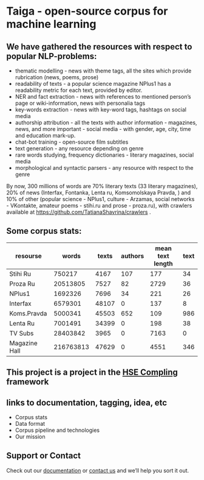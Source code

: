# Taiga - open-source corpus for machine learning



## We have gathered the resources with respect to popular NLP-problems:

- thematic modelling - news with theme tags, all the sites which provide rubrication (news, poems, prose)
- readability of texts - a popular science magazine NPlus1 has a readability metric for each text, provided by editor.
- NER and fact extraction - news with references to mentioned person’s page or wiki-information, news with personalia tags
- key-words extraction - news with key-word tags, hashtags on social media
- authorship attribution - all the texts with author information - magazines, news, and more important - social media - with gender, age, city, time and education mark-up.
- chat-bot training - open-source film subtitles 
- text generation - any resource depending on genre
- rare words studying, frequency dictionaries - literary magazines, social media
- morphological and syntactic parsers - any resource with respect to the genre

By now, 300 millions of words are 70% literary texts (33 literary magazines), 20% of news (Interfax, Fontanka, Lenta ru, Komsomolskaya Pravda, ) and 10% of other (popular science - NPlus1, culture - Arzamas, social networks - VKontakte, amateur poems - stihi.ru and prose - proza.ru), with crawlers available at https://github.com/TatianaShavrina/crawlers .

## Some corpus stats:
| resourse | words | texts | authors | mean text length | text |
|---------------|-----------|-------|---------|------------------|------|
| Stihi Ru | 750217 | 4167 | 107 | 177 | 34 |
| Proza Ru | 20513805 | 7527 | 82 | 2729 | 36 |
| NPlus1 | 1692326 | 7696 | 34 | 221 | 26 |
| Interfax | 6579301 | 48107 | 0 | 137 | 8 |
| Koms.Pravda | 5000341 | 45503 | 652 | 109 | 986 |
| Lenta Ru | 7001491 | 34399 | 0 | 198 | 38 |
| TV Subs | 28403842 | 3965 | 0 | 7163 | 0 |
| Magazine Hall | 216763813 | 47629 | 0 | 4551 | 346 |

## This project is a project in the [HSE Compling](https://www.hse.ru/en/ma/ling/) framework

## links to documentation, tagging, idea, etc
 - Corpus stats
 - Data format
 - Corpus pipeline and technologies
 - Our mission


## Support or Contact

Check out our [documentation](https://github.com/TatianaShavrina/crawlers/) or [contact us](mailto:rybolos@gmail.com) and we’ll help you sort it out.
